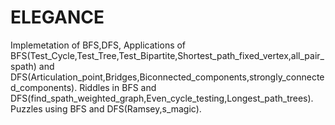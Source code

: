 # ELEGANCE
Implemetation of BFS,DFS,
Applications of BFS(Test_Cycle,Test_Tree,Test_Bipartite,Shortest_path_fixed_vertex,all_pair_spath) and DFS(Articulation_point,Bridges,Biconnected_components,strongly_connected_components).
Riddles in BFS and DFS(find_spath_weighted_graph,Even_cycle_testing,Longest_path_trees).
Puzzles using BFS and DFS(Ramsey,s_magic).
